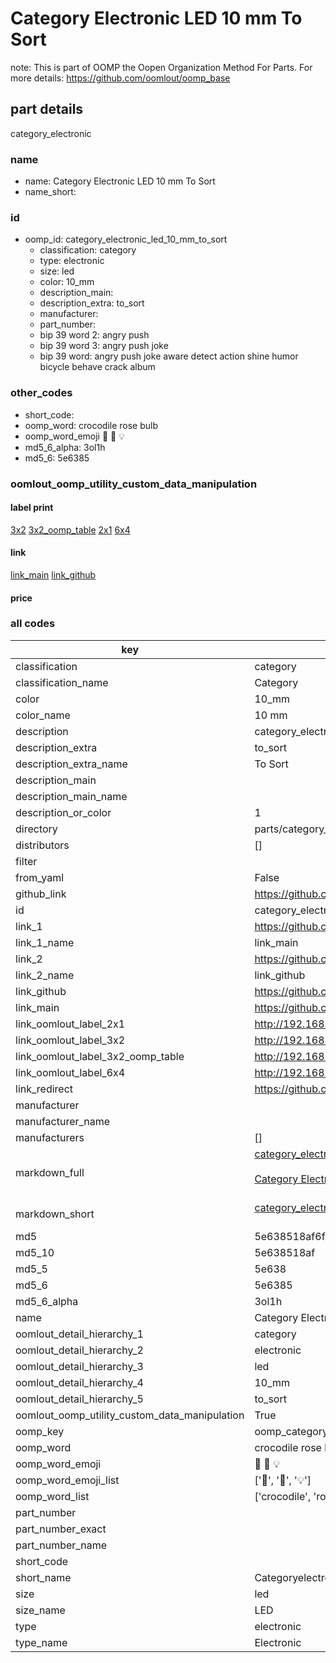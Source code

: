 # Category Electronic LED 10 mm To Sort  

note: This is part of OOMP the Oopen Organization Method For Parts. For more details: https://github.com/oomlout/oomp_base

##  part details
  



category_electronic



### name
* name: Category Electronic LED 10 mm To Sort
* name_short: 
### id
* oomp_id: category_electronic_led_10_mm_to_sort
  * classification: category
  * type: electronic
  * size: led
  * color: 10_mm
  * description_main: 
  * description_extra: to_sort
  * manufacturer: 
  * part_number: 
  * bip 39 word 2: angry push
  * bip 39 word 3: angry push joke
  * bip 39 word: angry push joke aware detect action shine humor bicycle behave crack album

### other_codes
* short_code: 
* oomp_word: crocodile rose bulb
* oomp_word_emoji :crocodile: :rose: :bulb:
* md5_6_alpha: 3ol1h
* md5_6: 5e6385






### oomlout_oomp_utility_custom_data_manipulation
#### label print
[3x2](http://192.168.1.245:1112/?label=oomp%203ol1h)
[3x2_oomp_table](http://192.168.1.108:1112/?label=oomp%203ol1h)
[2x1](http://192.168.1.242:1112/?label=oomp%203ol1h)
[6x4](http://192.168.1.55:1112/?label=oomp%203ol1h)    

#### link

[link_main](https://github.com/oomlout/oomlout_oomp_version_1_messy/tree/main/parts/category_electronic_led_10_mm_to_sort) [link_github](https://github.com/oomlout/oomlout_oomp_version_1_messy/tree/main/parts/category_electronic_led_10_mm_to_sort)                             

#### price







### all codes 
| key | value |  
| --- | --- |  
| classification | category |  
| classification_name | Category |  
| color | 10_mm |  
| color_name | 10 mm |  
| description | category_electronic |  
| description_extra | to_sort |  
| description_extra_name | To Sort |  
| description_main |  |  
| description_main_name |  |  
| description_or_color | 1  |  
| directory | parts/category_electronic_led_10_mm_to_sort |  
| distributors | [] |  
| filter |  |  
| from_yaml | False |  
| github_link | https://github.com/oomlout/oomlout_oomp_part_src/tree/main/parts/category_electronic_led_10_mm_to_sort |  
| id | category_electronic_led_10_mm_to_sort |  
| link_1 | https://github.com/oomlout/oomlout_oomp_version_1_messy/tree/main/parts/category_electronic_led_10_mm_to_sort |  
| link_1_name | link_main |  
| link_2 | https://github.com/oomlout/oomlout_oomp_version_1_messy/tree/main/parts/category_electronic_led_10_mm_to_sort |  
| link_2_name | link_github |  
| link_github | https://github.com/oomlout/oomlout_oomp_version_1_messy/tree/main/parts/category_electronic_led_10_mm_to_sort |  
| link_main | https://github.com/oomlout/oomlout_oomp_version_1_messy/tree/main/parts/category_electronic_led_10_mm_to_sort |  
| link_oomlout_label_2x1 | http://192.168.1.242:1112/?label=oomp%203ol1h |  
| link_oomlout_label_3x2 | http://192.168.1.245:1112/?label=oomp%203ol1h |  
| link_oomlout_label_3x2_oomp_table | http://192.168.1.108:1112/?label=oomp%203ol1h |  
| link_oomlout_label_6x4 | http://192.168.1.55:1112/?label=oomp%203ol1h |  
| link_redirect | https://github.com/oomlout/oomlout_oomp_version_1_messy/tree/main/parts/category_electronic_led_10_mm_to_sort |  
| manufacturer |  |  
| manufacturer_name |  |  
| manufacturers | [] |  
| markdown_full | [category_electronic_led_10_mm_to_sort](none)<br>[](none)<br>[Category Electronic Led 10 Mm To Sort](none)<br><br> |  
| markdown_short | [category_electronic_led_10_mm_to_sort](none)<br><br> |  
| md5 | 5e638518af6f18bc0a1e3104f0aba847 |  
| md5_10 | 5e638518af |  
| md5_5 | 5e638 |  
| md5_6 | 5e6385 |  
| md5_6_alpha | 3ol1h |  
| name | Category Electronic LED 10 mm To Sort |  
| oomlout_detail_hierarchy_1 | category |  
| oomlout_detail_hierarchy_2 | electronic |  
| oomlout_detail_hierarchy_3 | led |  
| oomlout_detail_hierarchy_4 | 10_mm |  
| oomlout_detail_hierarchy_5 | to_sort |  
| oomlout_oomp_utility_custom_data_manipulation | True |  
| oomp_key | oomp_category_electronic_led_10_mm_to_sort |  
| oomp_word | crocodile rose bulb |  
| oomp_word_emoji | :crocodile: :rose: :bulb: |  
| oomp_word_emoji_list | [':crocodile:', ':rose:', ':bulb:'] |  
| oomp_word_list | ['crocodile', 'rose', 'bulb'] |  
| part_number |  |  
| part_number_exact |  |  
| part_number_name |  |  
| short_code |  |  
| short_name | Categoryelectronic |  
| size | led |  
| size_name | LED |  
| type | electronic |  
| type_name | Electronic |  
